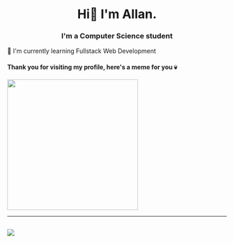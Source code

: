 <h1 align="center">Hi👋 I'm Allan.</h1>
<h3 align="center">I'm a Computer Science student</h3>

🌱 I'm currently learning Fullstack Web Development<br>

#### Thank you for visiting my profile, here's a meme for you 💀
<img id="random-meme" src="" style="height: 300px;" />

<script>
async function fetchMeme() {
    const response = await fetch('https://your-project-name.vercel.app/random-meme');
    const meme = await response.json();
    document.getElementById('random-meme').src = meme.path;
}

fetchMeme();
</script>


---
[![](https://visitcount.itsvg.in/api?id=kiiru7951&label=Visitors&color=1&icon=0&pretty=false)](https://visitcount.itsvg.in)
---
